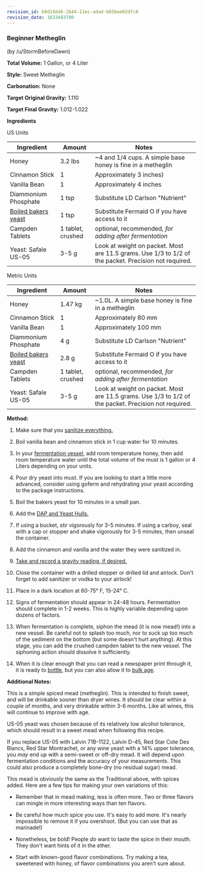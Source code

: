 ```yaml
---
revision_id: b0d14d46-2644-11ec-adad-b65bee02dfc8
revision_date: 1633483700
---
```


### Beginner Metheglin

(by /u/StormBeforeDawn)

**Total Volume:** 1 Gallon, or 4 Liter

**Style:** Sweet Metheglin

**Carbonation:** None

**Target Original Gravity:** 1.110

**Target Final Gravity:** 1.012-1.022

**Ingredients**

US Units

Ingredient| Amount | Notes
---|---|---
Honey | 3.2 lbs | ~4 and 1/4 cups. A simple base honey is fine in a metheglin
Cinnamon Stick | 1 | Approximately 3 inches) 
Vanilla Bean | 1 | Approximately 4 inches
Diammonium Phosphate | 1 tsp | Substitute LD Carlson "Nutrient"
[Boiled bakers yeast](/ingredients/nutrients#using_boiled_bread_yeast_.28bby.29_as_a_fermaid_o_substitude)  | 1 tsp | Substitute Fermaid O if you have access to it
Campden Tablets | 1 tablet, crushed | optional, recommended, *for adding after fermentation*
Yeast: Safale US-05 | 3-5 g | Look at weight on packet. Most are 11.5 grams. Use 1/3 to 1/2 of the packet. Precision not required.

Metric Units

Ingredient| Amount | Notes
---|---|---
Honey | 1.47 kg | ~1.0L. A simple base honey is fine in a metheglin
Cinnamon Stick | 1 | Approximately 80 mm 
Vanilla Bean | 1 | Approximately 100 mm
Diammonium Phosphate | 4 g | Substitute LD Carlson "Nutrient"
[Boiled bakers yeast](/ingredients/nutrients#using_boiled_bread_yeast_.28bby.29_as_a_fermaid_o_substitude)  | 2.8 g | Substitute Fermaid O if you have access to it
Campden Tablets | 1 tablet, crushed | optional, recommended, *for adding after fermentation*
Yeast: Safale US-05 | 3-5 g | Look at weight on packet. Most are 11.5 grams. Use 1/3 to 1/2 of the packet. Precision not required.

**Method:**

1. Make sure that you [sanitize everything.](/process/sanitation)

1. Boil vanilla bean and cinnamon stick in 1 cup water for 10 minutes.

1. In your [fermentation vessel](/resources/equipment), add room temperature honey, then add room temperature water until the total volume of the must is 1 gallon or 4 Liters depending on your units. 

1. Pour dry yeast into must. If you are looking to start a little more advanced, consider using goferm and rehydrating your yeast according to the package instructions.

1. Boil the bakers yeast for 10 minutes in a small pan.

1. Add the [DAP and Yeast Hulls.](/ingredients/nutrients)

1. If using a bucket, stir vigorously for 3-5 minutes. If using a carboy, seal with a cap or stopper and shake vigorously for 3-5 minutes, then unseal the container.

1. Add the cinnamon and vanilla and the water they were sanitized in.

1. [Take and record a gravity reading, if desired.](/faq/hydrometer)

1. Close the container with a drilled stopper or drilled lid and airlock. Don't forget to add sanitizer or vodka to your airlock!

1. Place in a dark location at 60-75° F, 15-24° C.

1. Signs of fermentation should appear in 24-48 hours. Fermentation should complete in 1-2 weeks. This is highly variable depending upon dozens of factors.

1. When fermentation is complete, siphon the mead (it is now mead!) into a new vessel. Be careful not to splash too much, nor to suck up too much of the sediment on the bottom (but some doesn't hurt anything). At this stage, you can add the crushed campden tablet to the new vessel. The siphoning action should dissolve it sufficiently.

1. When it is clear enough that you can read a newspaper print through it, it is ready to [bottle](/process/packaging), but you can also allow it to [bulk age](/r/mead/wiki/process/aging).

**Additional Notes:**

This is a simple spiced mead (metheglin). This is intended to finish sweet, and will be drinkable sooner than dryer wines. It should be clear within a couple of months, and very drinkable within 3-6 months. Like all wines, this will continue to improve with age. 

US-05 yeast was chosen because of its relatively low alcohol tolerance, which should result in a sweet mead when following this recipe.

If you replace US-05 with Lalvin 71B-1122, Lalvin D-45, Red Star Cote Des Blancs, Red Star Montrachet, or any wine yeast with a 14% upper tolerance, you *may* end up with a semi-sweet or off-dry mead. It will depend upon fermentation conditions and the accuracy of your measurements. This could also produce a completely bone-dry (no residual sugar) mead.

This mead is obviously the same as the Traditional above, with spices added. Here are a few tips for making your own variations of this:

* Remember that in mead making, less is often more. Two or three flavors can mingle in more interesting ways than ten flavors.

* Be careful how much spice you use. It's easy to add more. It's nearly impossible to remove it if you overshoot. (But you can use that as marinade!)

* Nonetheless, be bold! People *do* want to taste the spice in their mouth. They don't want hints of it in the ether.

* Start with known-good flavor combinations. Try making a tea, sweetened with honey, of flavor combinations you aren't sure about.